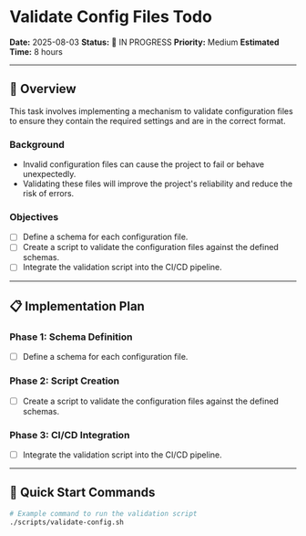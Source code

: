 # Validate Config Files Todo

**Date:** 2025-08-03
**Status:** 🔄 IN PROGRESS
**Priority:** Medium
**Estimated Time:** 8 hours

---

## 🎯 **Overview**

This task involves implementing a mechanism to validate configuration files to ensure they contain the required settings and are in the correct format.

### **Background**
- Invalid configuration files can cause the project to fail or behave unexpectedly.
- Validating these files will improve the project's reliability and reduce the risk of errors.

### **Objectives**
- [ ] Define a schema for each configuration file.
- [ ] Create a script to validate the configuration files against the defined schemas.
- [ ] Integrate the validation script into the CI/CD pipeline.

---

## 📋 **Implementation Plan**

### **Phase 1: Schema Definition**
- [ ] Define a schema for each configuration file.

### **Phase 2: Script Creation**
- [ ] Create a script to validate the configuration files against the defined schemas.

### **Phase 3: CI/CD Integration**
- [ ] Integrate the validation script into the CI/CD pipeline.

---

## 🚀 **Quick Start Commands**

```bash
# Example command to run the validation script
./scripts/validate-config.sh
